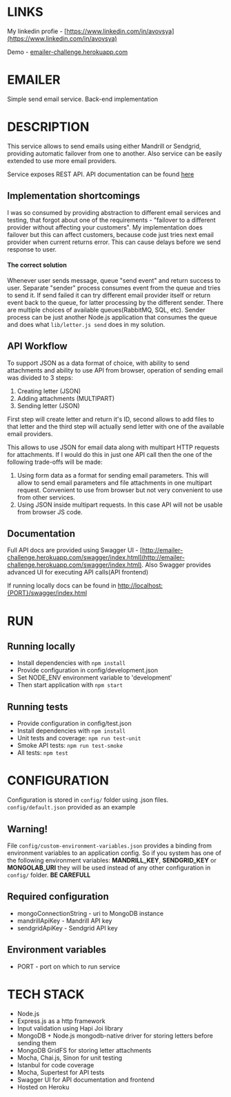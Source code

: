 # LINKS

My linkedin profie - [https://www.linkedin.com/in/avovsya](https://www.linkedin.com/in/avovsya)

Demo - [emailer-challenge.herokuapp.com](http://emailer-challenge.herokuapp.com/swagger/index.html)

# EMAILER
Simple send email service. Back-end implementation

# DESCRIPTION
This service allows to send emails using either Mandrill or Sendgrid, providing automatic failover from one to another. Also service can be easily extended to use more email providers.

Service exposes REST API. API documentation can be found  [here](http://emailer-challenge.herokuapp.com/swagger/index.html)

## Implementation shortcomings
I was so consumed by providing abstraction to different email services and testing, that forgot about one of the requirements - "failover to a different provider without affecting your customers". My implementation does failover but this can affect customers, because code just tries next email provider when current returns error. This can cause delays before we send response to user.

#### The correct solution 
Whenever user sends message, queue "send event" and return success to user.
Separate "sender" process consumes event from the queue and tries to send it. If send failed it can try different email provider itself or return event back to the queue, for latter processing by the different sender.
There are multiple choices of available queues(RabbitMQ, SQL, etc). Sender process can be just another Node.js application that consumes the queue and does what `lib/letter.js send` does in my solution.

## API Workflow
To support JSON as a data format of choice, with ability to send attachments and ability to use API from browser, operation of sending email was divided to 3 steps:

1. Creating letter (JSON)
2. Adding attachments (MULTIPART)
3. Sending letter (JSON)

First step will create letter and return it's ID, second allows to add files to that letter and the third step will actually send letter with one of the available email providers.

This allows to use JSON for email data along with multipart HTTP requests for attachments.
If I would do this in just one API call then the one of the following trade-offs will be made: 
1. Using form data as a format for sending email parameters. This will allow to send email parameters and file attachments in one multipart request. Convenient to use from browser but not very convenient to use from other services.
2. Using JSON inside multipart requests. In this case API will not be usable from browser JS code.

## Documentation
Full API docs are provided using Swagger UI -  [http://emailer-challenge.herokuapp.com/swagger/index.html](http://emailer-challenge.herokuapp.com/swagger/index.html).
Also Swagger provides advanced UI for executing API calls(API frontend)

If running locally docs can be found in [http://localhost:{PORT}/swagger/index.html](http://localhost:3000/swagger/index.html) 
# RUN
## Running locally
* Install dependencies with `npm install`
* Provide configuration in config/development.json
* Set NODE_ENV environment variable to 'development'
* Then start application with `npm start`

## Running tests
* Provide configuration in config/test.json
* Install dependencies with `npm install`
* Unit tests and coverage: `npm run test-unit`
* Smoke API tests: `npm run test-smoke`
* All tests: `npm test`

# CONFIGURATION
Configuration is stored in `config/` folder using .json files. `config/default.json` provided as an example

## Warning!
File `config/custom-environment-variables.json` provides a binding from environment variables to an application config.
So if you system has one of the following environment variables: **MANDRILL_KEY**, **SENDGRID_KEY** or **MONGOLAB_URI** they will be used instead of any other configuration in `config/` folder. **BE CAREFULL**

## Required configuration
* mongoConnectionString - uri to MongoDB instance
* mandrillApiKey - Mandrill API key
* sendgridApiKey - Sendgrid API key

## Environment variables
* PORT - port on which to run service

# TECH STACK
* Node.js
* Express.js as a http framework
* Input validation using Hapi Joi library
* MongoDB + Node.js mongodb-native driver for storing letters before sending them
* MongoDB GridFS for storing letter attachments
* Mocha, Chai.js, Sinon for unit testing
* Istanbul for code coverage
* Mocha, Supertest for API tests
* Swagger UI for API documentation and frontend
* Hosted on Heroku
